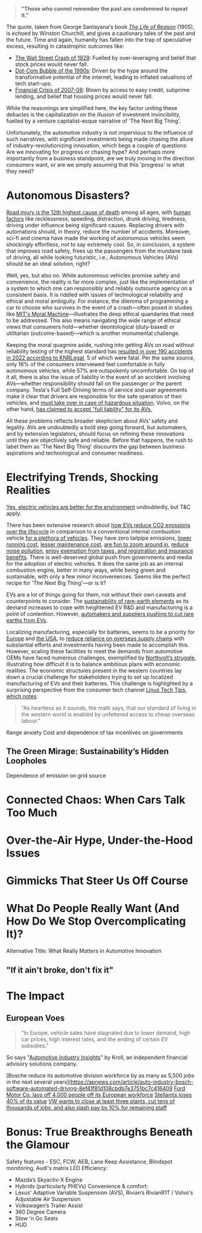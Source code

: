 > **"Those who cannot remember the past are condemned to repeat it."**

The quote, taken from George Santayana's book [_The Life of Reason_](https://www.gutenberg.org/files/15000/15000-h/15000-h.htm) (1905), is echoed by Winston Churchill, and gives a cautionary tales of the past and the future. Time and again, humanity has fallen into the trap of speculative excess, resulting in catastrophic outcomes like:
- [The Wall Street Crash of 1929](https://www.federalreservehistory.org/essays/stock-market-crash-of-1929): Fuelled by over-leveraging and belief that stock prices would never fall.
- [Dot-Com Bubble of the 1990s](https://corporatefinanceinstitute.com/resources/career-map/sell-side/capital-markets/dotcom-bubble/): Driven by the hype around the transformative potential of the internet, leading to inflated valuations of tech start-ups.
- [Financial Crisis of 2007-08](https://www.fdic.gov/bank/historical/crisis/chap1.pdf): Blown by access to easy credit, subprime lending, and belief that housing prices would never fall.

While the reasonings are simplified here, the key factor uniting these debacles is the capitalization on the illusion of investment invincibility, fuelled by a venture capitalist-esque narrative of 'The Next Big Thing’.

Unfortunately, the automotive industry is not impervious to the influence of such narratives, with significant investments being made chasing the allure of industry-revolutionizing innovation, which begs a couple of questions: Are we innovating for progress or chasing hype? And perhaps more importantly from a business standpoint, are we truly moving in the direction consumers want, or are we simply assuming that this 'progress' is what they need?
# Autonomous Disasters?
[Road injury is the 12th highest cause of death](https://iris.who.int/bitstream/handle/10665/375016/9789240086517-eng.pdf?sequence=1) among all ages, with [human factors](https://pmc.ncbi.nlm.nih.gov/articles/PMC10154805/) like recklessness, speeding, distraction, drunk driving, tiredness, driving under influence being significant causes. Replacing drivers with automations should, in theory, reduce the number of accidents. Moreover, sci-fi and cinema have made the working of autonomous vehicles seem shockingly effortless, not to say extremely cool. So, in conclusion, a system that improves road safety, frees up the passengers from the mundane task of driving, all while looking futuristic, i.e., Autonomous Vehicles (AVs) should be an ideal solution, right?

Well, yes, but also no. While autonomous vehicles promise safety and convenience, the reality is far more complex, just like the implementation of a system to which one can responsibly and reliably outsource agency on a consistent basis. It is riddled with issues of technological reliability and ethical and moral ambiguity. For instance, the dilemma of programming a car to choose who survives in the event of a crash—often posed in studies like [MIT's Moral Machine](https://www.moralmachine.net/)—illustrates the deep ethical quandaries that need to be addressed. This also means navigating the wide range of ethical views that consumers hold—whether deontological (duty-based) or utilitarian (outcome-based)—which is another monumental challenge.

Keeping the moral quagmire aside, rushing into getting AVs on road without reliability testing of the highest standard has [resulted in over 190 accidents in 2022 according to KNRLegal](https://www.knrlegal.com/car-accident-lawyer/self-driving-car-accident-statistics/), 5 of which were fatal. Per the same source, only 16% of the consumers interviewed feel comfortable in fully autonomous vehicles, while 57% are outspokenly uncomfortable. On top of it all, there is also the issue of liability in the event of an accident involving AVs—whether responsibility should fall on the passenger or the parent company. Tesla's Full Self-Driving terms of service and user agreements make it clear that drivers are responsible for the safe operation of their vehicles, and [must take over in case of hazardous situation](https://www.tesla.com/ownersmanual/modely/en_us/GUID-2CB60804-9CEA-4F4B-8B04-09B991368DC5.html). Volvo, on the other hand, [has claimed to accept "full liability" for its AVs.](https://www.motortrend.com/news/volvo-will-accept-full-liability-for-its-autonomous-vehicles/)

All these problems reflects broader skepticism about AVs’ safety and legality. AVs are undoubtedly a bold step going forward, but automakers, and by extension legislators, should focus on refining these innovations until they are objectively safe and reliable. Before that happens, the rush to label them as 'The Next Big Thing' discounts the gap between business aspirations and technological and consumer readiness.
# Electrifying Trends, Shocking Realities
[Yes, electric vehicles are better for the environment](https://www.epa.gov/greenvehicles/electric-vehicle-myths) undoubtedly, but T&C apply. 

There has been extensive research about [how EVs reduce CO2 emissions over the lifecycle](https://www.energysage.com/electric-vehicles/evs-vs-ices-full-lifecycle-environmental-impact-analysis/) in comparison to a conventional internal combustion vehicle [for a plethora of vehicles](https://www.carboncounter.com/#!/explore). They have zero tailpipe emissions, [lower running cost](https://www.nrdc.org/stories/electric-vs-gas-cars-it-cheaper-drive-ev), [lesser maintenance cost](https://advocacy.consumerreports.org/wp-content/uploads/2020/10/EV-Ownership-Cost-Final-Report-1.pdf), [are fun to zoom around in](https://jalopnik.com/are-electric-cars-as-fun-as-gasoline-cars-i-drove-a-po-1848089011), [reduce noise pollution](https://electricvehiclehub.com.au/information-centre/how-evs-quietly-combat-noise-pollution/), [enjoy exemption from taxes, and registration and insurance benefits](https://www.iea.org/data-and-statistics/data-tools/global-ev-policy-explorer). There is well-deserved global push from governments and media for the adoption of electric vehicles. It does the same job as an internal combustion engine, better in many ways, while being green and sustainable, with only a few minor inconveniences. Seems like the perfect recipe for 'The Next Big Thing'—or is it?

EVs are a lot of things going for them, not without their own caveats and counterpoints to consider. The [sustainability of rare-earth elements](https://www.idtechex.com/en/research-article/rare-earths-in-evs-problems-solutions-and-what-is-actually-happening/25071) as its demand increases to cope with heightened EV R&D and manufacturing is a point of contention. However, [automakers and suppliers pushing to cut rare earths from EVs](https://www.reuters.com/business/autos-transportation/automakers-suppliers-pushing-cut-rare-earths-evs-2023-11-14/). 

Localizing manufacturing, especially for batteries, seems to be a priority for [Europe](https://www.transportenvironment.org/articles/an-industrial-blueprint-for-batteries-in-europe) and [the USA](https://www.edf.org/sites/default/files/2024-03/EDF_US_EV_Manufacturing_Investments_Spring2024.pdf), to [reduce reliance on overseas supply chains](https://www.visualcapitalist.com/chinas-dominance-in-battery-manufacturing/) with substantial efforts and investments having been made to accomplish this. However, scaling these facilities to meet the demands from automotive OEMs have faced numerous challenges, exemplified by [Northvolt’s struggle](https://www.reuters.com/technology/northvolt-crisis-may-be-make-or-break-europes-ev-battery-ambitions-2024-11-22/), illustrating how difficult it is to balance ambitious plans with economic realities. The economic structures present in the western countries lay down a crucial challenge for stakeholders trying to set up localized manufacturing of EVs and their batteries. This challenge is highlighted by a surprising perspective from the consumer tech channel [Linus Tech Tips, which notes](https://www.youtube.com/watch?v=xayoYq5bfaM&t=450s):
>"As heartless as it sounds, the math says, that our standard of living in the western world is enabled by unfettered access to cheap overseas labour."


Range anxiety
Cost and dependence of tax incentives on governments
## The Green Mirage: Sustainability’s Hidden Loopholes
Dependence of emission on grid source

# Connected Chaos: When Cars Talk Too Much

# Over-the-Air Hype, Under-the-Hood Issues

# Gimmicks That Steer Us Off Course

# What Do People Really Want (And How Do We Stop Overcomplicating It)?
Alternative Title: What Really Matters in Automotive Innovation
## "If it ain't broke, don't fix it"

# The Impact
## European Voes
>"In Europe, vehicle sales have stagnated due to lower demand, high car prices, high interest rates, and the ending of certain EV subsidies."

So says "[Automotive Industry Insights](https://www.kroll.com/en/insights/publications/m-and-a/automotive-industry-insights-fall-2024)" by Kroll, an independent financial advisory solutions company.

[Bosche reduce its automotive division workforce by as many as 5,500 jobs in the next several years](https://apnews.com/article/auto-industry-bosch-software-automated-driving-8ef41f81d108cbdb7e3751bc7c416409
[Ford Motor Co. lays off 4,000 people off its European workforce](https://web.archive.org/web/20241122165240/https://s201.q4cdn.com/693218008/files/doc_news/2024/Nov/20/Ford-Europe-Press-Release-Nov-20-2024.pdf)
[Stellantis loses 40% of its value](https://www.reuters.com/business/autos-transportation/stellantis-ceo-carlos-tavares-resigns-source-2024-12-01/)
[VW wants to close at least three plants, cut tens of thousands of jobs, and also slash pay by 10% for remaining staff](https://www.euronews.com/business/2024/10/28/volkswagen-set-to-close-three-german-plants-and-cut-thousands-of-jobs)
# Bonus: True Breakthroughs Beneath the Glamour

Safety features - ESC, FCW, AEB, Lane Keep Assistance, Blindspot monitoring, Audi's matrix LED
Efficiency: 
- Mazda’s Skyactiv-X Engine
- Hybrids (particularly PHEVs)
Convenience & comfort:
- Lexus' Adaptive Variable Suspension (AVS), Rivian’s RivianR1T / Volvo's Adjustable Air Suspension
- Volkswagen’s Trailer Assist
- 360 Degree Camera
- Stow 'n Go Seats
- HUD